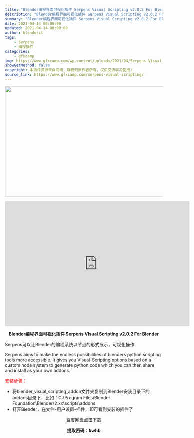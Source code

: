 ```yaml
---
title: "Blender编程界面可视化插件 Serpens Visual Scripting v2.0.2 For Blender"
description: "Blender编程界面可视化插件 Serpens Visual Scripting v2.0.2 For Blender Serpens可以让Blender的编程系统以节点的形式展示，可视化操作 Se..."
summary: "Blender编程界面可视化插件 Serpens Visual Scripting v2.0.2 For Blender Serpens可以让Blender的编程系统以节点的形式展示，可视化操作 Se..."
date: 2021-04-14 00:00:00
updated: 2021-04-14 00:00:00
author: blenderit
tags: 
    - Serpens
    - 编程插件
categories:
    - gfxcamp
img: https://www.gfxcamp.com/wp-content/uploads/2021/04/Serpens-Visual-Scripting-v2.0.2-For-Blender.jpg
showGetMethod: false
copyright: 本插件资源来自网络，版权归原作者所有，仅供交流学习使用！
source_link: https://www.gfxcamp.com/serpens-visual-scripting/
---
```

<div><p><img decoding="async" class="aligncenter size-full wp-image-94726" src="https://www.gfxcamp.com/wp-content/uploads/2021/04/Serpens-Visual-Scripting-v2.0.2-For-Blender.jpg" data-src="https://www.gfxcamp.com/wp-content/uploads/2021/04/Serpens-Visual-Scripting-v2.0.2-For-Blender.jpg" alt="" width="590" height="354" data-srcset="https://www.gfxcamp.com/wp-content/uploads/2021/04/Serpens-Visual-Scripting-v2.0.2-For-Blender.jpg 590w, https://www.gfxcamp.com/wp-content/uploads/2021/04/Serpens-Visual-Scripting-v2.0.2-For-Blender-150x90.jpg 150w" data-sizes="(max-width: 590px) 100vw, 590px"></p><p style="text-align: center;"><iframe loading="lazy" src="https://player.youku.com/embed/XNTEzODE1OTU2MA==" width="590" height="400" frameborder="0" allowfullscreen="allowfullscreen"></iframe></p><p style="text-align: center;"><strong>Blender编程界面可视化插件 Serpens Visual Scripting v2.0.2 For Blender</strong></p><p>Serpens可以让Blender的编程系统以节点的形式展示，可视化操作</p><p>Serpens aims to make the endless possibilities of blenders python scripting tools more accessible. It gives you Visual-Scripting options based on a custom node system to generate python code which you can then share and install as your own addons.</p><p style="text-align: left;"><span style="color: #ff0000;">安装步骤：</span></p><ul>
<li>将blender_visual_scripting_addon文件夹复制到Blender安装目录下的addons目录下，比如：C:\Program Files\Blender Foundation\Blender\2.xx\scripts\addons</li>
<li>打开Blender，在文件-用户设置-插件，即可看到安装的插件了</li>
</ul><p style="text-align: center;"><a class="maxbutton-3 maxbutton maxbutton-baidu" target="_blank" rel="noopener" href="https://pan.baidu.com/s/1nPdVn2n9j4cqhW0uqB5qgw"><span class="mb-text">百度网盘点击下载</span></a></p><p style="text-align: center;"><strong>提取密码：kwhb</strong></p></div>